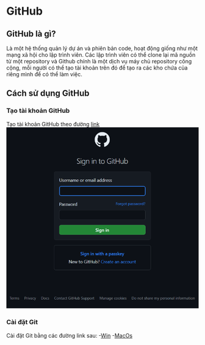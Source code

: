 # GitHub
## GitHub là gì?
Là một hệ thống quản lý dự án và phiên bản code, hoạt động giống như một mạng xã hội cho lập trình viên. Các lập trình viên có thể clone lại mã nguồn từ một repository và Github chính là một dịch vụ máy chủ repository công cộng, mỗi người có thể tạo tài khoản trên đó để tạo ra các kho chứa của riêng mình để có thể làm việc.
## Cách sử dụng GitHub
### Tạo tài khoản GitHub
Tạo tài khoản GitHub theo đường [link](https://github.com)
![image](https://github.com/NguyenSyHung2k3/Project1/blob/master/image/Screenshot%202023-12-19%20170129.png)
### Cài đặt Git
Cài đặt Git bằng các đường link sau:
-[Win](https://git-scm.com/download/win)
-[MacOs]()
